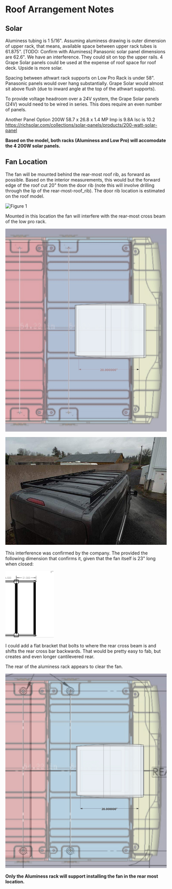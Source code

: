 # Roof Arrangement Notes

## Solar

Aluminess tubing is 1 5/16". Assuming aluminess drawing is outer dimension of upper rack, that means, available space between upper rack tubes is 61.875". [TODO: Confirm with Aluminess]  Panasonic solar panel dimensions are 62.6".  We have an interference.  They could sit on top the upper rails.  4 Grape Solar panels could be used at the expense of roof space for roof deck.  Upside is more solar.

Spacing between athwart rack supports on Low Pro Rack is under 58".  Panasonic panels would over hang substantially.  Grape Solar would almost sit above flush (due to inward angle at the top of the athwart supports).

To provide voltage headroom over a 24V system, the Grape Solar panels (24V) would need to be wired in series.  This does require an even number of panels.

Another Panel Option 200W 58.7 x 26.8 x 1.4 MP Imp is 9.8A Isc is 10.2 https://richsolar.com/collections/solar-panels/products/200-watt-solar-panel

**Based on the model, both racks (Aluminess and Low Pro) will accomodate the 4 200W solar panels.**

## Fan Location

The fan will be mounted behind the rear-most roof rib, as forward as possible.  Based on the interior measurements, this would but the forward edge of the roof cut 20" from the door rib (note this will involve drilling through the lip of the rear-most-roof_rib).  The door rib location is estimated on the roof model.

![Figure 1](../reference/vehicle_dimensions/manual_measurements/images/rear_to_ceiling_rib.jpg)

Mounted in this location the fan will interfere with the rear-most cross beam of the low pro rack.  

![Figure 1](../arrangements/fan_behind_rear_most_rib_low_pro.jpg)

![Figure 2](../reference/flatlinevanco/transit-low-pro-roof-rack-148-high-roof-3_1800x1800.jpg)

This interference was confirmed by the company.  The provided the following dimension that confirms it, given that the fan itself is 23" long when closed:

![](../reference/flatlinevanco/rear_mount_to_rear_cross_brace.png)

I could add a flat bracket that bolts to where the rear cross beam is and shifts the rear cross bar backwards.  That would be pretty easy to fab, but creates and even longer cantilevered rear.



The rear of the aluminess rack appears to clear the fan.

![Figure 3](../arrangements/fan_behind_rear_most_rib_alumness.jpg)

**Only the Aluminess rack will support installing the fan in the rear most location.**
